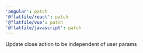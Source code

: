 ```yaml
---
'angular': patch
'@flatfile/react': patch
'@flatfile/vue': patch
'@flatfile/javascript': patch
---
```


Update close action to be independent of user params